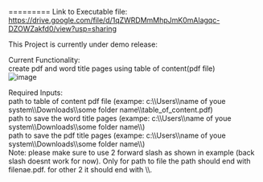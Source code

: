 =========
Link to Executable file: https://drive.google.com/file/d/1qZWRDMmMhpJmK0mAlagqc-DZOWZakfd0/view?usp=sharing

This Project is currently under demo release:  
  
Current Functionality:  
create pdf and word title pages using table of content(pdf file)  
![image](https://github.com/Neil-Doshi/GUI_Application/assets/43719571/de2f4cd5-43bb-451e-981b-07ca3e73d43a)  

Required Inputs:   
path to table of content pdf file (exampe: c:\\\Users\\\name of youe system\\\Downloads\\\some folder name\\\table_of_content.pdf)  
path to save the word title pages (exampe: c:\\\Users\\\name of youe system\\\Downloads\\\some folder name\\\\)  
path to save the pdf title pages (exampe: c:\\\Users\\\name of youe system\\\Downloads\\\some folder name\\\\)  
Note: please make sure to use 2 forward slash as shown in example (back slash doesnt work for now). Only for path to file the path should end with filenae.pdf. for other 2 it should end with \\\\.

